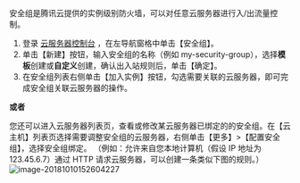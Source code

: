 安全组是腾讯云提供的实例级别防火墙，可以对任意云服务器进行入/出流量控制。

 1. 登录 [云服务器控制台](https://console.cloud.tencent.com/cvm/index) ，在左导航窗格中单击【安全组】。
 2. 单击【新建】按钮，输入安全组的名称（例如 my-security-group），选择**模板**创建或**自定义**创建，确认出入站规则后，单击【确定】。
 3. 在安全组列表右侧单击【加入实例】按钮，勾选需要关联的云服务器，即可完成安全组关联云服务器的操作。 

**或者**

您还可以进入云服务器列表页，查看或修改某云服务器已绑定的的安全组。在【云主机】列表页选择需要调整安全组的云服务器，右侧单击【更多】>【配置安全组】，选择安全组绑定。
（例如：允许来自您本地计算机（假设 IP 地址为 123.45.6.7）通过 HTTP 请求云服务器，可以创建一条类似下图的规则。）
![image-20181010152604227](配置安全组.assets/image-20181010152604227.png)